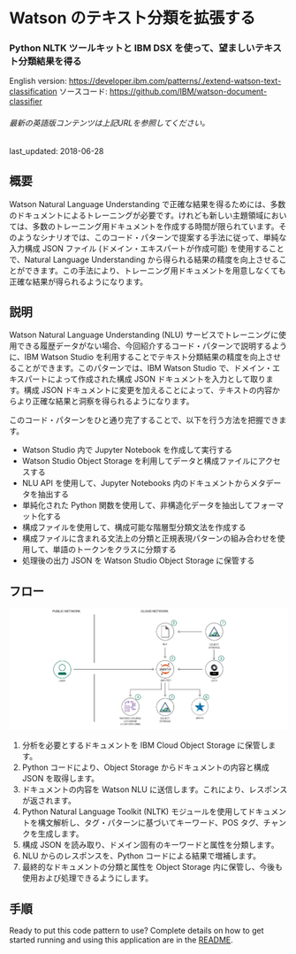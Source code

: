 # Watson のテキスト分類を拡張する

### Python NLTK ツールキットと IBM DSX を使って、望ましいテキスト分類結果を得る

English version: https://developer.ibm.com/patterns/./extend-watson-text-classification
  ソースコード: https://github.com/IBM/watson-document-classifier

###### 最新の英語版コンテンツは上記URLを参照してください。
last_updated: 2018-06-28

 
## 概要

Watson Natural Language Understanding で正確な結果を得るためには、多数のドキュメントによるトレーニングが必要です。けれども新しい主題領域においては、多数のトレーニング用ドキュメントを作成する時間が限られています。そのようなシナリオでは、このコード・パターンで提案する手法に従って、単純な入力構成 JSON ファイル (ドメイン・エキスパートが作成可能) を使用することで、Natural Language Understanding から得られる結果の精度を向上させることができます。この手法により、トレーニング用ドキュメントを用意しなくても正確な結果が得られるようになります。

## 説明

Watson Natural Language Understanding (NLU) サービスでトレーニングに使用できる履歴データがない場合、今回紹介するコード・パターンで説明するように、IBM Watson Studio を利用することでテキスト分類結果の精度を向上させることができます。このパターンでは、IBM Watson Studio で、ドメイン・エキスパートによって作成された構成 JSON ドキュメントを入力として取ります。構成 JSON ドキュメントに変更を加えることによって、テキストの内容からより正確な結果と洞察を得られるようになります。

このコード・パターンをひと通り完了することで、以下を行う方法を把握できます。

* Watson Studio 内で Jupyter Notebook を作成して実行する
* Watson Studio Object Storage を利用してデータと構成ファイルにアクセスする
* NLU API を使用して、Jupyter Notebooks 内のドキュメントからメタデータを抽出する
* 単純化された Python 関数を使用して、非構造化データを抽出してフォーマット化する
* 構成ファイルを使用して、構成可能な階層型分類文法を作成する
* 構成ファイルに含まれる文法上の分類と正規表現パターンの組み合わせを使用して、単語のトークンをクラスに分類する
* 処理後の出力 JSON を Watson Studio Object Storage に保管する

## フロー

![フロー](./images/Watson-Text-Classifier-arch-flow-1.png)

1. 分析を必要とするドキュメントを IBM Cloud Object Storage に保管します。
1. Python コードにより、Object Storage からドキュメントの内容と構成 JSON を取得します。
1. ドキュメントの内容を Watson NLU に送信します。これにより、レスポンスが返されます。
1. Python Natural Language Toolkit (NLTK) モジュールを使用してドキュメントを構文解析し、タグ・パターンに基づいてキーワード、POS タグ、チャンクを生成します。
1. 構成 JSON を読み取り、ドメイン固有のキーワードと属性を分類します。
1. NLU からのレスポンスを、Python コードによる結果で増補します。
1. 最終的なドキュメントの分類と属性を Object Storage 内に保管し、今後も使用および処理できるようにします。

## 手順

Ready to put this code pattern to use? Complete details on how to get started running and using this application are in the [README](https://github.com/IBM/watson-document-classifier/blob/master/README.md).
